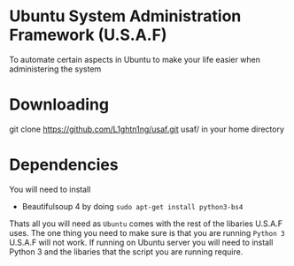 # Ubuntu System Administration Framework (U.S.A.F)

To automate certain aspects in Ubuntu to make your life easier when administering the system


# Downloading

git clone https://github.com/L1ghtn1ng/usaf.git  usaf/ in your home directory


# Dependencies

You will need to install 

* Beautifulsoup 4 by doing ```sudo apt-get install python3-bs4```

Thats all you will need as ```Ubuntu``` comes with the rest of the libaries U.S.A.F uses. The one thing you need to make sure
is that you are running ```Python 3``` U.S.A.F will not work. If running on Ubuntu server you will need to install
Python 3 and the libaries that the script you are running require. 
